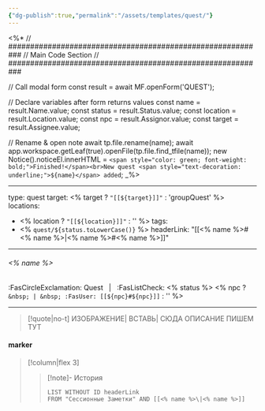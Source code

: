 ```yaml
---
{"dg-publish":true,"permalink":"/assets/templates/quest/"}
---
```


<%*
// ###########################################################
//                        Main Code Section
// ###########################################################

// Call modal form
const result = await MF.openForm('QUEST');

// Declare variables after form returns values
const name = result.Name.value;
const status = result.Status.value;
const location = result.Location.value;
const npc = result.Assignor.value;
const target = result.Assignee.value;

// Rename & open note
await tp.file.rename(name);
await app.workspace.getLeaf(true).openFile(tp.file.find_tfile(name));
new Notice().noticeEl.innerHTML = `<span style="color: green; font-weight: bold;">Finished!</span><br>New quest <span style="text-decoration: underline;">${name}</span> added`;
_%>

---
type: quest
target: <% target ? `"[[${target}]]"` : 'groupQuest' %>
locations:
- <% location ? `"[[${location}]]"` : ''  %>
tags:
- <% `quest/${status.toLowerCase()}` %>
headerLink: "[[<% name %>#<% name %>\|<% name %>#<% name %>]]"
---
###### <% name %>
<span class="sub2">:FasCircleExclamation: Quest &nbsp; | &nbsp; :FasListCheck: <% status %> <% npc ? `&nbsp; | &nbsp; :FasUser: [[${npc}#${npc}]]` : '' %></span>
___

> [!quote|no-t]
>ИЗОБРАЖЕНИЕ| ВСТАВЬ| СЮДА 
>ОПИСАНИЕ ПИШЕМ ТУТ

#### marker
> [!column|flex 3]
>>[!note]- История
>>```dataview
>>LIST WITHOUT ID headerLink
>>FROM "Сессионные Заметки" AND [[<% name %>\|<% name %>]]

